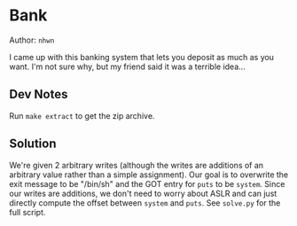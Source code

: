 # Bank

Author: `nhwn`

I came up with this banking system that lets you deposit as much as you want. I'm not sure why, but my friend said it was a terrible idea...

## Dev Notes
Run `make extract` to get the zip archive.

## Solution
We're given 2 arbitrary writes (although the writes are additions of an arbitrary value rather than a simple assignment). Our goal is to overwrite the exit message to be "/bin/sh" and the GOT entry for `puts` to be `system`. Since our writes are additions, we don't need to worry about ASLR and can just directly compute the offset between `system` and `puts`. See `solve.py` for the full script.
